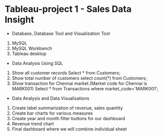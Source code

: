 # Tableau-project 1 - Sales Data Insight
* Database, Database Tool and Visualization Tool
 1. MySQL
 2. MySQL Workbench
 3. Tableau desktop
 
 * Data Analysis Using SQL
  1. Show all customer records
     Select * from Customers;
  2. Show total number of customers
     select count(*) from Customers;
  3. Show transaction for Chennai market.(Market code for Chennai is MARK001)
     Select * from Transactions where market_code='MARK001';
* Data Analysis and Data Visualisations
 1. Create label summarization of revenue, sales quantity
 2.  Create bar charts for various measures
 3. Create year and month filter buttons for our dashboard
 4. Revenue trend chart
 5. Final dashboard where we will combine individual sheet
